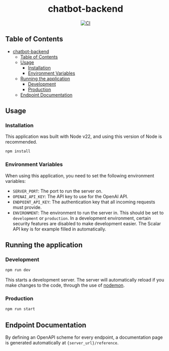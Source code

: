<div align="center">

# chatbot-backend

[![CI](https://github.com/VirtualButFake/chatbot-backend/actions/workflows/ci.yaml/badge.svg)](https://github.com/VirtualButFake/chatbot-backend/actions)

</div>

## Table of Contents

- [chatbot-backend](#chatbot-backend)
    - [Table of Contents](#table-of-contents)
    - [Usage](#usage)
        - [Installation](#installation)
        - [Environment Variables](#environment-variables)
    - [Running the application](#running-the-application)
        - [Development](#development)
        - [Production](#production)
    - [Endpoint Documentation](#endpoint-documentation)

## Usage

### Installation

This application was built with Node v22, and using this version of Node is recommended.

```bash
npm install
```

### Environment Variables

When using this application, you need to set the following environment variables:

- `SERVER_PORT`: The port to run the server on.
- `OPENAI_API_KEY`: The API key to use for the OpenAI API.
- `ENDPOINT_API_KEY`: The authentication key that all incoming requests must provide.
- `ENVIRONMENT`: The environment to run the server in. This should be set to `development` or `production`. In a development environment, certain security features are disabled to make development easier. The Scalar API key is for example filled in automatically.

## Running the application

### Development

```bash
npm run dev
```

This starts a development server. The server will automatically reload if you make changes to the code, through the use of [nodemon](https://github.com/remy/nodemon).

### Production

```bash
npm run start
```

## Endpoint Documentation

By defining an OpenAPI scheme for every endpoint, a documentation page is generated automatically at `{server_url}/reference`.
